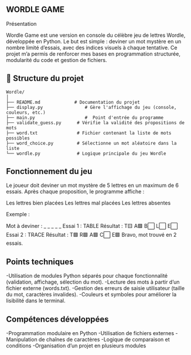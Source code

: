 

##  WORDLE GAME
Présentation

Wordle Game est une version en console du célèbre jeu de lettres Wordle, développée en Python.
Le but est simple : deviner un mot mystère en un nombre limité d’essais, avec des indices visuels à chaque tentative.
Ce projet m’a permis de renforcer mes bases en programmation structurée, modularité du code et gestion de fichiers.

## 📁 Structure du projet
```text
Wordle/
│
├── README.md             # Documentation du projet 
├── display.py                # Gère l'affichage du jeu (console, couleurs, etc.)
├── main.py                   #  Point d'entrée du programme 
├── validate_guess.py      # Vérifie la validité des propositions de mots
├── word.txt               # Fichier contenant la liste de mots possibles
├── word_choice.py         # Sélectionne un mot aléatoire dans la liste
└── wordle.py              # Logique principale du jeu Wordle

 ``` 


## Fonctionnement du jeu

Le joueur doit deviner un mot mystère de 5 lettres en un maximum de 6 essais.
Après chaque proposition, le programme affiche :

Les lettres bien placées
Les lettres mal placées
Les lettres absentes

Exemple :

Mot à deviner : _ _ _ _ _
Essai 1 : TABLE
Résultat : T🟨 A🟩 B⬜ L⬜ E⬜
Essai 2 : TRACE
Résultat : T🟩 R🟩 A🟩 C⬜ E🟩
Bravo, mot trouvé en 2 essais.


## Points techniques

-Utilisation de modules Python séparés pour chaque fonctionnalité (validation, affichage, sélection du mot).
-Lecture des mots à partir d’un fichier externe (words.txt).
-Gestion des erreurs de saisie utilisateur (taille du mot, caractères invalides).
-Couleurs et symboles pour améliorer la lisibilité dans le terminal.


## Compétences développées

-Programmation modulaire en Python
-Utilisation de fichiers externes
-Manipulation de chaînes de caractères
-Logique de comparaison et conditions
-Organisation d’un projet en plusieurs modules

